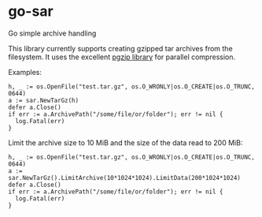 # go-sar
Go simple archive handling

This library currently supports creating gzipped tar archives from the filesystem. It uses the excellent
[pgzip library](https://github.com/klauspost/pgzip) for parallel compression.

Examples:
```golang
h, _ := os.OpenFile("test.tar.gz", os.O_WRONLY|os.O_CREATE|os.O_TRUNC, 0644)
a := sar.NewTarGz(h)
defer a.Close()
if err := a.ArchivePath("/some/file/or/folder"); err != nil {
  log.Fatal(err)
}
```

Limit the archive size to 10 MiB and the size of the data read to 200 MiB:
```golang
h, _ := os.OpenFile("test.tar.gz", os.O_WRONLY|os.O_CREATE|os.O_TRUNC, 0644)
a := sar.NewTarGz().LimitArchive(10*1024*1024).LimitData(200*1024*1024)
defer a.Close()
if err := a.ArchivePath("/some/file/or/folder"); err != nil {
  log.Fatal(err)
}
```
